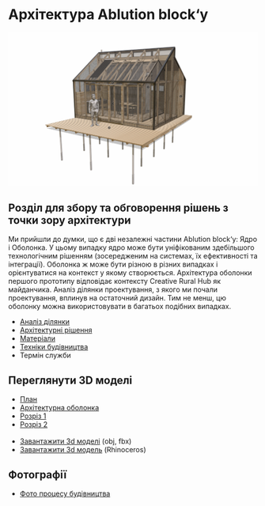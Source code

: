 # Архітектура Аblution block‘у
![alt text](https://github.com/Lifesystems-Laboratory/ablution-block/blob/main/architecture/AB_general_view.jpg?raw=true)

## Розділ для збору та обговорення рішень з точки зору архітектури

Ми прийшли до думки, що є дві незалежні частини Аblution block‘у: Ядро і Оболонка. У цьому випадку ядро може бути уніфікованим здебільшого технологічним рішенням (зосередженим на системах, їх ефективності та інтеграції). Оболонка ж може бути різною в різних випадках і орієнтуватися на контекст у якому створюється. Архітектура оболонки першого прототипу відповідає контексту Creative Rural Hub як майданчика. Аналіз ділянки проектування, з якого ми почали проектування, вплинув на остаточний дизайн. Тим не менш, цю оболонку можна використовувати в багатьох подібних випадках.

* [Аналіз ділянки](https://github.com/Lifesystems-Laboratory/ablution-block/tree/main/architecture/Site%20analysis)
* [Архітектурні рішення](https://github.com/Lifesystems-Laboratory/ablution-block/tree/main/architecture/Architectural%20solutions)
* [Матеріали](https://github.com/Lifesystems-Laboratory/ablution-block/tree/main/architecture/Materials)
* [Техніки будівництва](https://github.com/Lifesystems-Laboratory/ablution-block/tree/main/architecture/Building%20Techniques)
* Термін служби

## Переглянути 3D моделі

* [План](https://sketchfab.com/3d-models/ablution-block-floorplan-c5ae04f936dc4956b3c995a6bc6e64b7)
* [Архітектурна оболонка](https://sketchfab.com/3d-models/ablution-block-architectural-shell-b237fb83927446d3bd272c5d6781d266)
* [Розріз 1](https://sketchfab.com/3d-models/ablution-block-section-1-a9536ec7c8124eaa8b032453d974989e)
* [Розріз 2](https://sketchfab.com/3d-models/ablution-block-section-2-dded0e86c08f41798daaf77d6c7681b1)
<br/><br/>
* [Завантажити 3d моделі](https://drive.google.com/drive/u/2/folders/15KkdQlHhQRDj7emW6rTR81xcFwVz1Tde) (obj, fbx)
* [Завантажити 3d модель](https://drive.google.com/drive/u/2/folders/1bNbhkChx5Hc6ioeDLcWsK2XGiT8ibK4o) (Rhinoceros)

## Фотографії

* [Фото процесу будівництва](https://drive.google.com/drive/u/1/folders/1rYf8zp9G5UQb9Y1V-cJ2JYI0VIoj4EjY)

